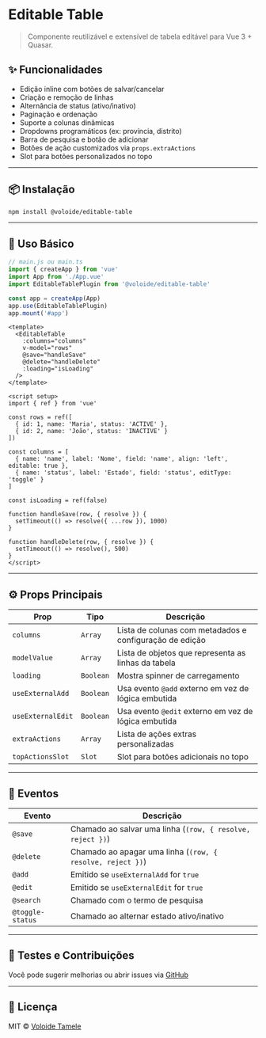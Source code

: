 # Editable Table

> Componente reutilizável e extensível de tabela editável para Vue 3 + Quasar.

## ✨ Funcionalidades

- Edição inline com botões de salvar/cancelar
- Criação e remoção de linhas
- Alternância de status (ativo/inativo)
- Paginação e ordenação
- Suporte a colunas dinâmicas
- Dropdowns programáticos (ex: província, distrito)
- Barra de pesquisa e botão de adicionar
- Botões de ação customizados via `props.extraActions`
- Slot para botões personalizados no topo

---

## 📦 Instalação

```bash
npm install @voloide/editable-table
```

---

## 🧩 Uso Básico

```js
// main.js ou main.ts
import { createApp } from 'vue'
import App from './App.vue'
import EditableTablePlugin from '@voloide/editable-table'

const app = createApp(App)
app.use(EditableTablePlugin)
app.mount('#app')
```

```vue
<template>
  <EditableTable
    :columns="columns"
    v-model="rows"
    @save="handleSave"
    @delete="handleDelete"
    :loading="isLoading"
  />
</template>

<script setup>
import { ref } from 'vue'

const rows = ref([
  { id: 1, name: 'Maria', status: 'ACTIVE' },
  { id: 2, name: 'João', status: 'INACTIVE' }
])

const columns = [
  { name: 'name', label: 'Nome', field: 'name', align: 'left', editable: true },
  { name: 'status', label: 'Estado', field: 'status', editType: 'toggle' }
]

const isLoading = ref(false)

function handleSave(row, { resolve }) {
  setTimeout(() => resolve({ ...row }), 1000)
}

function handleDelete(row, { resolve }) {
  setTimeout(() => resolve(), 500)
}
</script>
```

---

## ⚙️ Props Principais

| Prop             | Tipo        | Descrição |
|------------------|-------------|-----------|
| `columns`        | `Array`     | Lista de colunas com metadados e configuração de edição |
| `modelValue`     | `Array`     | Lista de objetos que representa as linhas da tabela |
| `loading`        | `Boolean`   | Mostra spinner de carregamento |
| `useExternalAdd` | `Boolean`   | Usa evento `@add` externo em vez de lógica embutida |
| `useExternalEdit`| `Boolean`   | Usa evento `@edit` externo em vez de lógica embutida |
| `extraActions`   | `Array`     | Lista de ações extras personalizadas |
| `topActionsSlot` | `Slot`      | Slot para botões adicionais no topo |

---

## 📡 Eventos

| Evento         | Descrição |
|----------------|-----------|
| `@save`        | Chamado ao salvar uma linha (`(row, { resolve, reject })`) |
| `@delete`      | Chamado ao apagar uma linha (`(row, { resolve, reject })`) |
| `@add`         | Emitido se `useExternalAdd` for `true` |
| `@edit`        | Emitido se `useExternalEdit` for `true` |
| `@search`      | Chamado com o termo de pesquisa |
| `@toggle-status` | Chamado ao alternar estado ativo/inativo |

---

## 🧪 Testes e Contribuições

Você pode sugerir melhorias ou abrir issues via [GitHub](https://github.com/voloide/editable-table)

---

## 📝 Licença

MIT © [Voloide Tamele](https://github.com/voloide)
